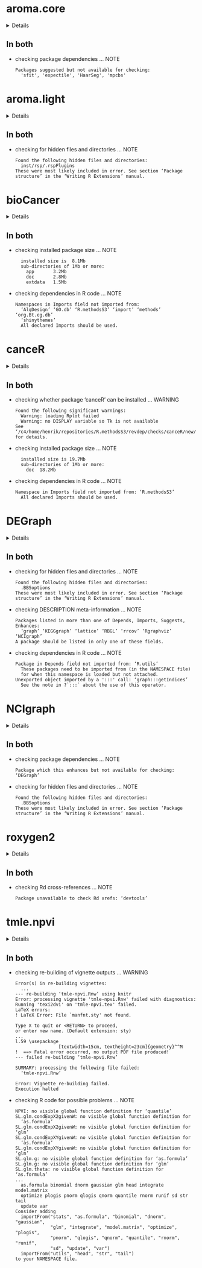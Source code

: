 # aroma.core

<details>

* Version: 3.2.2
* GitHub: https://github.com/HenrikBengtsson/aroma.core
* Source code: https://github.com/cran/aroma.core
* Date/Publication: 2021-01-05 05:10:12 UTC
* Number of recursive dependencies: 48

Run `revdep_details(, "aroma.core")` for more info

</details>

## In both

*   checking package dependencies ... NOTE
    ```
    Packages suggested but not available for checking:
      'sfit', 'expectile', 'HaarSeg', 'mpcbs'
    ```

# aroma.light

<details>

* Version: 3.26.0
* GitHub: https://github.com/HenrikBengtsson/aroma.light
* Source code: https://github.com/cran/aroma.light
* Date/Publication: 2022-04-26
* Number of recursive dependencies: 6

Run `revdep_details(, "aroma.light")` for more info

</details>

## In both

*   checking for hidden files and directories ... NOTE
    ```
    Found the following hidden files and directories:
      inst/rsp/.rspPlugins
    These were most likely included in error. See section ‘Package
    structure’ in the ‘Writing R Extensions’ manual.
    ```

# bioCancer

<details>

* Version: 1.24.01
* GitHub: https://github.com/kmezhoud/bioCancer
* Source code: https://github.com/cran/bioCancer
* Date/Publication: 2022-04-27
* Number of recursive dependencies: 220

Run `revdep_details(, "bioCancer")` for more info

</details>

## In both

*   checking installed package size ... NOTE
    ```
      installed size is  8.1Mb
      sub-directories of 1Mb or more:
        app       3.2Mb
        doc       2.8Mb
        extdata   1.5Mb
    ```

*   checking dependencies in R code ... NOTE
    ```
    Namespaces in Imports field not imported from:
      ‘AlgDesign’ ‘GO.db’ ‘R.methodsS3’ ‘import’ ‘methods’ ‘org.Bt.eg.db’
      ‘shinythemes’
      All declared Imports should be used.
    ```

# canceR

<details>

* Version: 1.30.01
* GitHub: https://github.com/kmezhoud/canceR
* Source code: https://github.com/cran/canceR
* Date/Publication: 2022-04-27
* Number of recursive dependencies: 166

Run `revdep_details(, "canceR")` for more info

</details>

## In both

*   checking whether package ‘canceR’ can be installed ... WARNING
    ```
    Found the following significant warnings:
      Warning: loading Rplot failed
      Warning: no DISPLAY variable so Tk is not available
    See ‘/c4/home/henrik/repositories/R.methodsS3/revdep/checks/canceR/new/canceR.Rcheck/00install.out’ for details.
    ```

*   checking installed package size ... NOTE
    ```
      installed size is 19.7Mb
      sub-directories of 1Mb or more:
        doc  18.2Mb
    ```

*   checking dependencies in R code ... NOTE
    ```
    Namespace in Imports field not imported from: ‘R.methodsS3’
      All declared Imports should be used.
    ```

# DEGraph

<details>

* Version: 1.48.0
* GitHub: NA
* Source code: https://github.com/cran/DEGraph
* Date/Publication: 2022-04-26
* Number of recursive dependencies: 80

Run `revdep_details(, "DEGraph")` for more info

</details>

## In both

*   checking for hidden files and directories ... NOTE
    ```
    Found the following hidden files and directories:
      .BBSoptions
    These were most likely included in error. See section ‘Package
    structure’ in the ‘Writing R Extensions’ manual.
    ```

*   checking DESCRIPTION meta-information ... NOTE
    ```
    Packages listed in more than one of Depends, Imports, Suggests, Enhances:
      ‘graph’ ‘KEGGgraph’ ‘lattice’ ‘RBGL’ ‘rrcov’ ‘Rgraphviz’ ‘NCIgraph’
    A package should be listed in only one of these fields.
    ```

*   checking dependencies in R code ... NOTE
    ```
    Package in Depends field not imported from: ‘R.utils’
      These packages need to be imported from (in the NAMESPACE file)
      for when this namespace is loaded but not attached.
    Unexported object imported by a ':::' call: ‘graph:::getIndices’
      See the note in ?`:::` about the use of this operator.
    ```

# NCIgraph

<details>

* Version: 1.44.0
* GitHub: NA
* Source code: https://github.com/cran/NCIgraph
* Date/Publication: 2022-04-26
* Number of recursive dependencies: 45

Run `revdep_details(, "NCIgraph")` for more info

</details>

## In both

*   checking package dependencies ... NOTE
    ```
    Package which this enhances but not available for checking: ‘DEGraph’
    ```

*   checking for hidden files and directories ... NOTE
    ```
    Found the following hidden files and directories:
      .BBSoptions
    These were most likely included in error. See section ‘Package
    structure’ in the ‘Writing R Extensions’ manual.
    ```

# roxygen2

<details>

* Version: 7.2.0
* GitHub: https://github.com/r-lib/roxygen2
* Source code: https://github.com/cran/roxygen2
* Date/Publication: 2022-05-13 07:30:02 UTC
* Number of recursive dependencies: 63

Run `revdep_details(, "roxygen2")` for more info

</details>

## In both

*   checking Rd cross-references ... NOTE
    ```
    Package unavailable to check Rd xrefs: ‘devtools’
    ```

# tmle.npvi

<details>

* Version: 0.10.0
* GitHub: NA
* Source code: https://github.com/cran/tmle.npvi
* Date/Publication: 2015-05-22 18:59:02
* Number of recursive dependencies: 41

Run `revdep_details(, "tmle.npvi")` for more info

</details>

## In both

*   checking re-building of vignette outputs ... WARNING
    ```
    Error(s) in re-building vignettes:
      ...
    --- re-building ‘tmle-npvi.Rnw’ using knitr
    Error: processing vignette 'tmle-npvi.Rnw' failed with diagnostics:
    Running 'texi2dvi' on 'tmle-npvi.tex' failed.
    LaTeX errors:
    ! LaTeX Error: File `manfnt.sty' not found.
    
    Type X to quit or <RETURN> to proceed,
    or enter new name. (Default extension: sty)
    ...
    l.59 \usepackage
                    [textwidth=15cm, textheight=23cm]{geometry}^^M
    !  ==> Fatal error occurred, no output PDF file produced!
    --- failed re-building ‘tmle-npvi.Rnw’
    
    SUMMARY: processing the following file failed:
      ‘tmle-npvi.Rnw’
    
    Error: Vignette re-building failed.
    Execution halted
    ```

*   checking R code for possible problems ... NOTE
    ```
    NPVI: no visible global function definition for ‘quantile’
    SL.glm.condExpX2givenW: no visible global function definition for
      ‘as.formula’
    SL.glm.condExpX2givenW: no visible global function definition for ‘glm’
    SL.glm.condExpXYgivenW: no visible global function definition for
      ‘as.formula’
    SL.glm.condExpXYgivenW: no visible global function definition for ‘glm’
    SL.glm.g: no visible global function definition for ‘as.formula’
    SL.glm.g: no visible global function definition for ‘glm’
    SL.glm.theta: no visible global function definition for ‘as.formula’
    ...
      as.formula binomial dnorm gaussian glm head integrate model.matrix
      optimize plogis pnorm qlogis qnorm quantile rnorm runif sd str tail
      update var
    Consider adding
      importFrom("stats", "as.formula", "binomial", "dnorm", "gaussian",
                 "glm", "integrate", "model.matrix", "optimize", "plogis",
                 "pnorm", "qlogis", "qnorm", "quantile", "rnorm", "runif",
                 "sd", "update", "var")
      importFrom("utils", "head", "str", "tail")
    to your NAMESPACE file.
    ```

